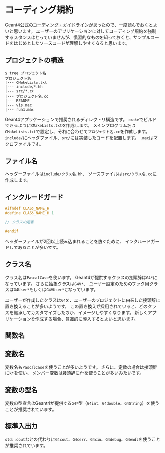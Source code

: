 # コーディング規約

Geant4公式の[コーディング・ガイドライン](https://geant4-internal.web.cern.ch/collaboration/coding_guidelines)があったので、一度読んでおくとよいと思います。
ユーザーのアプリケーションに対してコーディング規約を強制するスタンスはとっていませんが、慣習的なものを知っておくと、サンプルコードをはじめとしたソースコードが理解しやすくなると思います。

## プロジェクトの構造

```console
$ tree プロジェクト名
プロジェクト名
|--- CMakeLists.txt
|--- include/*.hh
|--- src/*.cc
|--- プロジェクト名.cc
|--- README
|--- vis.mac
|--- run1.mac
```

Geant4アプリケーションで推奨されるディレクトリ構造です。
``cmake``でビルドできるように``CMakeLists.txt``を作成します。
メインプログラム名は``CMakeLists.txt``で設定し、それに合わせて``プロジェクト名.cc``を作成します。
``include/``にヘッダファイル、``src/``には実装したコードを配置します。
``.mac``はマクロファイルです。

## ファイル名

ヘッダーファイルは``include/クラス名.hh``、
ソースファイルは``src/クラス名.cc``に作成します。

## インクルードガード

```cpp
#ifndef CLASS_NAME_H
#define CLASS_NAME_H 1

// クラスの定義

#endif
```

ヘッダーファイルが2回以上読み込まれることを防ぐために、
インクルードガードしてあることが多いです。

## クラス名

クラス名は``PascalCase``を使います。
Geant4が提供するクラスの接頭辞は``G4*``になっています。
さらに抽象クラスは``G4V*``、
ユーザー設定のためのフック用クラスは``G4User*``もしくは``G4VUser*``となっています。

ユーザーが作成したクラスは``G4``を、ユーザーのプロジェクトに由来した接頭辞に置き換えることが多いようです。
この置き換えが採用されていると、どのクラスを継承してカスタマイズしたのか、イメージしやすくなります。
新しくアプリケーションを作成する場合、意識的に導入するとよいと思います。

## 関数名

## 変数名

変数名も``PascalCase``を使うことが多いようです。
さらに、定数の場合は接頭辞に``k*``を使い、
メンバー変数は接頭辞に``f*``を使うことが多いみたいです。

## 変数の型名

変数の型宣言はGeant4が提供する``G4*``型（``G4int``、``G4double``、``G4String``）を使うことが推奨されています。

## 標準入出力

``std::cout``などの代わりに``G4cout``、``G4cerr``、``G4cin``、``G4debug``、``G4endl``を使うことが推奨されています。


